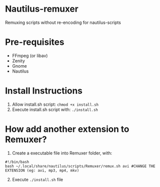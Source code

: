 # Nautilus-remuxer
Remuxing scripts without re-encoding for nautilus-scripts

# Pre-requisites
* FFmpeg (or libav)
* Zenity
* Gnome
* Nautilus

# Install Instructions
1. Allow install.sh script: `chmod +x install.sh`
2. Execute install.sh script with: `./install.sh`

# How add another extension to Remuxer?
1. Create a executable file into Remuxer folder, with:
```
#!/bin/bash
bash ~/.local/share/nautilus/scripts/Remuxer/remux.sh avi #CHANGE THE EXTENSION (eg: avi, mp3, mp4, mkv)
```
2. Execute `./install.sh` file
